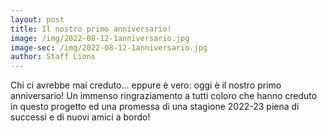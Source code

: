 ```yaml
--- 
layout: post
title: Il nostro primo anniversario!
image: /img/2022-08-12-1anniversario.jpg
image-sec: /img/2022-08-12-1anniversario.jpg
author: Staff Lions
---
```


Chi ci avrebbe mai creduto... eppure è vero: oggi è il nostro primo anniversario!
Un immenso ringraziamento a tutti coloro che hanno creduto in questo progetto ed una promessa di una stagione 2022-23 piena di successi e di nuovi amici a bordo!
